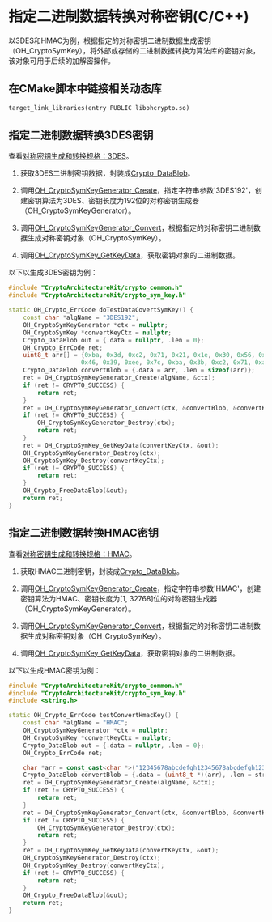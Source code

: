 # 指定二进制数据转换对称密钥(C/C++)

<!--Kit: Crypto Architecture Kit-->
<!--Subsystem: Security-->
<!--Owner: @zxz--3-->
<!--Designer: @lanming-->
<!--Tester: @PAFT-->
<!--Adviser: @zengyawen-->

以3DES和HMAC为例，根据指定的对称密钥二进制数据生成密钥（OH_CryptoSymKey），将外部或存储的二进制数据转换为算法库的密钥对象，该对象可用于后续的加解密操作。

## 在CMake脚本中链接相关动态库
```txt
target_link_libraries(entry PUBLIC libohcrypto.so)
```

## 指定二进制数据转换3DES密钥

查看[对称密钥生成和转换规格：3DES](crypto-sym-key-generation-conversion-spec.md#3des)。

1. 获取3DES二进制密钥数据，封装成[Crypto_DataBlob](../../reference/apis-crypto-architecture-kit/capi-cryptocommonapi-crypto-datablob.md)。

2. 调用[OH_CryptoSymKeyGenerator_Create](../../reference/apis-crypto-architecture-kit/capi-crypto-sym-key-h.md#oh_cryptosymkeygenerator_create)，指定字符串参数'3DES192'，创建密钥算法为3DES、密钥长度为192位的对称密钥生成器（OH_CryptoSymKeyGenerator）。

3. 调用[OH_CryptoSymKeyGenerator_Convert](../../reference/apis-crypto-architecture-kit/capi-crypto-sym-key-h.md#oh_cryptosymkeygenerator_convert)，根据指定的对称密钥二进制数据生成对称密钥对象（OH_CryptoSymKey）。

4. 调用[OH_CryptoSymKey_GetKeyData](../../reference/apis-crypto-architecture-kit/capi-crypto-sym-key-h.md#oh_cryptosymkey_getkeydata)，获取密钥对象的二进制数据。

以下以生成3DES密钥为例：

  ```c++
  #include "CryptoArchitectureKit/crypto_common.h"
  #include "CryptoArchitectureKit/crypto_sym_key.h"

  static OH_Crypto_ErrCode doTestDataCovertSymKey() {
      const char *algName = "3DES192";
      OH_CryptoSymKeyGenerator *ctx = nullptr;
      OH_CryptoSymKey *convertKeyCtx = nullptr;
      Crypto_DataBlob out = {.data = nullptr, .len = 0};
      OH_Crypto_ErrCode ret;
      uint8_t arr[] = {0xba, 0x3d, 0xc2, 0x71, 0x21, 0x1e, 0x30, 0x56, 0xad, 0x47, 0xfc, 0x5a,
                      0x46, 0x39, 0xee, 0x7c, 0xba, 0x3b, 0xc2, 0x71, 0xab, 0xa0, 0x30, 0x72};
      Crypto_DataBlob convertBlob = {.data = arr, .len = sizeof(arr)};
      ret = OH_CryptoSymKeyGenerator_Create(algName, &ctx);
      if (ret != CRYPTO_SUCCESS) {
          return ret;
      }
      ret = OH_CryptoSymKeyGenerator_Convert(ctx, &convertBlob, &convertKeyCtx);
      if (ret != CRYPTO_SUCCESS) {
          OH_CryptoSymKeyGenerator_Destroy(ctx);
          return ret;
      }
      ret = OH_CryptoSymKey_GetKeyData(convertKeyCtx, &out);
      OH_CryptoSymKeyGenerator_Destroy(ctx);
      OH_CryptoSymKey_Destroy(convertKeyCtx);
      if (ret != CRYPTO_SUCCESS) {
          return ret;
      }
      OH_Crypto_FreeDataBlob(&out);
      return ret;
  }
  ```

## 指定二进制数据转换HMAC密钥

查看[对称密钥生成和转换规格：HMAC](crypto-sym-key-generation-conversion-spec.md#hmac)。

1. 获取HMAC二进制密钥，封装成[Crypto_DataBlob](../../reference/apis-crypto-architecture-kit/capi-cryptocommonapi-crypto-datablob.md)。

2. 调用[OH_CryptoSymKeyGenerator_Create](../../reference/apis-crypto-architecture-kit/capi-crypto-sym-key-h.md#oh_cryptosymkeygenerator_create)，指定字符串参数'HMAC'，创建密钥算法为HMAC、密钥长度为[1, 32768]位的对称密钥生成器（OH_CryptoSymKeyGenerator）。

3. 调用[OH_CryptoSymKeyGenerator_Convert](../../reference/apis-crypto-architecture-kit/capi-crypto-sym-key-h.md#oh_cryptosymkeygenerator_convert)，根据指定的对称密钥二进制数据生成对称密钥对象（OH_CryptoSymKey）。

4. 调用[OH_CryptoSymKey_GetKeyData](../../reference/apis-crypto-architecture-kit/capi-crypto-sym-key-h.md#oh_cryptosymkey_getkeydata)，获取密钥对象的二进制数据。

以下以生成HMAC密钥为例：

  ```c++
  #include "CryptoArchitectureKit/crypto_common.h"
  #include "CryptoArchitectureKit/crypto_sym_key.h"
  #include <string.h>

  static OH_Crypto_ErrCode testConvertHmacKey() {
      const char *algName = "HMAC";
      OH_CryptoSymKeyGenerator *ctx = nullptr;
      OH_CryptoSymKey *convertKeyCtx = nullptr;
      Crypto_DataBlob out = {.data = nullptr, .len = 0};
      OH_Crypto_ErrCode ret;

      char *arr = const_cast<char *>("12345678abcdefgh12345678abcdefgh12345678abcdefgh12345678abcdefgh");
      Crypto_DataBlob convertBlob = {.data = (uint8_t *)(arr), .len = strlen(arr)};
      ret = OH_CryptoSymKeyGenerator_Create(algName, &ctx);
      if (ret != CRYPTO_SUCCESS) {
          return ret;
      }
      ret = OH_CryptoSymKeyGenerator_Convert(ctx, &convertBlob, &convertKeyCtx);
      if (ret != CRYPTO_SUCCESS) {
          OH_CryptoSymKeyGenerator_Destroy(ctx);
          return ret;
      }
      ret = OH_CryptoSymKey_GetKeyData(convertKeyCtx, &out);
      OH_CryptoSymKeyGenerator_Destroy(ctx);
      OH_CryptoSymKey_Destroy(convertKeyCtx);
      if (ret != CRYPTO_SUCCESS) {
          return ret;
      }
      OH_Crypto_FreeDataBlob(&out);
      return ret;
  }
  ```
